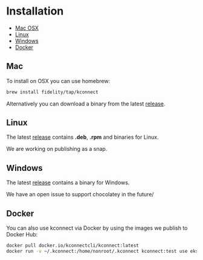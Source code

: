 # Installation

- [Mac OSX](#mac)
- [Linux](#linux)
- [Windows](#windows)
- [Docker](#docker)

## Mac

To install on OSX you can use homebrew:

```bash
brew install fidelity/tap/kconnect
```

Alternatively you can download a binary from the latest [release](https://github.com/fidelity/kconnect/releases).

## Linux

The latest [release](https://github.com/fidelity/kconnect/releases) contains **.deb**, **.rpm** and binaries for Linux.

We are working on publishing as a snap.

## Windows

The latest [release](https://github.com/fidelity/kconnect/releases) contains a binary for Windows.

We have an open issue to support chocolatey in the future/

## Docker

You can also use kconnect via Docker by using the images we publish to Docker Hub:

```bash
docker pull docker.io/kconnectcli/kconnect:latest
docker run -v ~/.kconnect:/home/nonroot/.kconnect kconnect:test use eks --idp-protocol saml
```
